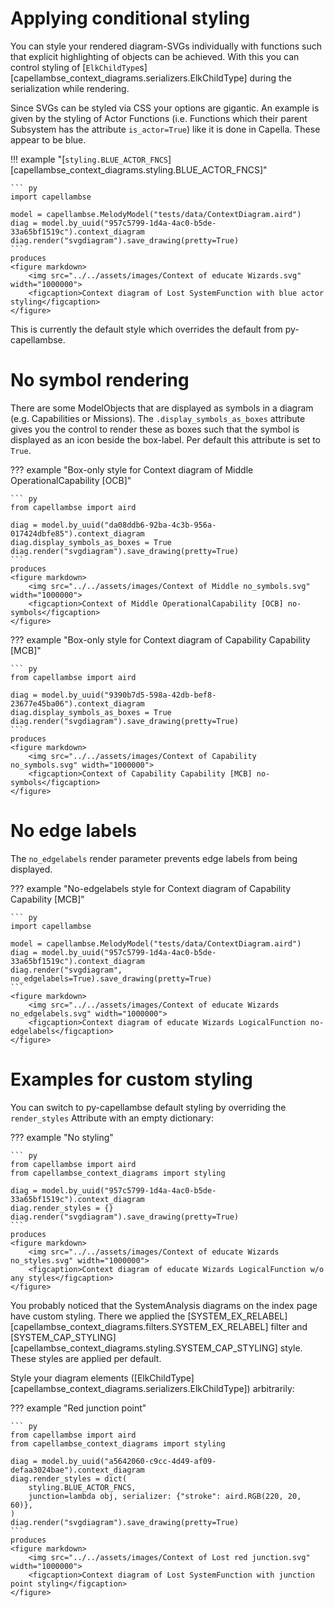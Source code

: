 <!--
 ~ SPDX-FileCopyrightText: 2022 Copyright DB InfraGO AG and the capellambse-context-diagrams contributors
 ~ SPDX-License-Identifier: Apache-2.0
 -->

# Applying conditional styling

You can style your rendered diagram-SVGs individually with functions
such that explicit highlighting of objects can be achieved. With this
you can control styling of [`ElkChildType`s][capellambse_context_diagrams.serializers.ElkChildType]
during the serialization while rendering.

Since SVGs can be styled via CSS your options are gigantic. An example
is given by the styling of Actor Functions (i.e. Functions which their
parent Subsystem has the attribute `is_actor=True`) like it is done in
Capella. These appear to be blue.

!!! example "[`styling.BLUE_ACTOR_FNCS`][capellambse_context_diagrams.styling.BLUE_ACTOR_FNCS]"

    ``` py
    import capellambse

    model = capellambse.MelodyModel("tests/data/ContextDiagram.aird")
    diag = model.by_uuid("957c5799-1d4a-4ac0-b5de-33a65bf1519c").context_diagram
    diag.render("svgdiagram").save_drawing(pretty=True)
    ```
    produces
    <figure markdown>
        <img src="../../assets/images/Context of educate Wizards.svg" width="1000000">
        <figcaption>Context diagram of Lost SystemFunction with blue actor styling</figcaption>
    </figure>

This is currently the default style which overrides the default from
py-capellambse.

# No symbol rendering

There are some ModelObjects that are displayed as symbols in a diagram (e.g.
Capabilities or Missions). The `.display_symbols_as_boxes` attribute gives you
the control to render these as boxes such that the symbol is displayed as an
icon beside the box-label. Per default this attribute is set to `True`.

??? example "Box-only style for Context diagram of Middle OperationalCapability [OCB]"

    ``` py
    from capellambse import aird

    diag = model.by_uuid("da08ddb6-92ba-4c3b-956a-017424dbfe85").context_diagram
    diag.display_symbols_as_boxes = True
    diag.render("svgdiagram").save_drawing(pretty=True)
    ```
    produces
    <figure markdown>
        <img src="../../assets/images/Context of Middle no_symbols.svg" width="1000000">
        <figcaption>Context of Middle OperationalCapability [OCB] no-symbols</figcaption>
    </figure>

??? example "Box-only style for Context diagram of Capability Capability [MCB]"

    ``` py
    from capellambse import aird

    diag = model.by_uuid("9390b7d5-598a-42db-bef8-23677e45ba06").context_diagram
    diag.display_symbols_as_boxes = True
    diag.render("svgdiagram").save_drawing(pretty=True)
    ```
    produces
    <figure markdown>
        <img src="../../assets/images/Context of Capability no_symbols.svg" width="1000000">
        <figcaption>Context of Capability Capability [MCB] no-symbols</figcaption>
    </figure>

# No edge labels

The `no_edgelabels` render parameter prevents edge labels from being displayed.

??? example "No-edgelabels style for Context diagram of Capability Capability [MCB]"

    ``` py
    import capellambse

    model = capellambse.MelodyModel("tests/data/ContextDiagram.aird")
    diag = model.by_uuid("957c5799-1d4a-4ac0-b5de-33a65bf1519c").context_diagram
    diag.render("svgdiagram", no_edgelabels=True).save_drawing(pretty=True)
    ```
    <figure markdown>
        <img src="../../assets/images/Context of educate Wizards no_edgelabels.svg" width="1000000">
        <figcaption>Context diagram of educate Wizards LogicalFunction no-edgelabels</figcaption>
    </figure>

# Examples for custom styling

You can switch to py-capellambse default styling by overriding the
`render_styles` Attribute with an empty dictionary:

??? example "No styling"

    ``` py
    from capellambse import aird
    from capellambse_context_diagrams import styling

    diag = model.by_uuid("957c5799-1d4a-4ac0-b5de-33a65bf1519c").context_diagram
    diag.render_styles = {}
    diag.render("svgdiagram").save_drawing(pretty=True)
    ```
    produces
    <figure markdown>
        <img src="../../assets/images/Context of educate Wizards no_styles.svg" width="1000000">
        <figcaption>Context diagram of educate Wizards LogicalFunction w/o any styles</figcaption>
    </figure>

You probably noticed that the SystemAnalysis diagrams on the index page have
custom styling. There we applied the [SYSTEM_EX_RELABEL][capellambse_context_diagrams.filters.SYSTEM_EX_RELABEL] filter
and [SYSTEM_CAP_STYLING][capellambse_context_diagrams.styling.SYSTEM_CAP_STYLING] style. These styles are applied per default.

Style your diagram elements ([ElkChildType][capellambse_context_diagrams.serializers.ElkChildType]) arbitrarily:

??? example "Red junction point"

    ``` py
    from capellambse import aird
    from capellambse_context_diagrams import styling

    diag = model.by_uuid("a5642060-c9cc-4d49-af09-defaa3024bae").context_diagram
    diag.render_styles = dict(
        styling.BLUE_ACTOR_FNCS,
        junction=lambda obj, serializer: {"stroke": aird.RGB(220, 20, 60)},
    )
    diag.render("svgdiagram").save_drawing(pretty=True)
    ```
    produces
    <figure markdown>
        <img src="../../assets/images/Context of Lost red junction.svg" width="1000000">
        <figcaption>Context diagram of Lost SystemFunction with junction point styling</figcaption>
    </figure>
